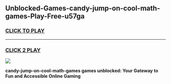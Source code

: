 
## Unblocked-Games-candy-jump-on-cool-math-games-Play-Free-u57ga
<h3>
<a href="https://premium76.site?title=candy-jump-on-cool-math-games&ref=23A">CLICK TO PLAY</a></h3>
<hr>

<h3>
<a href="https://premium76.site?title=candy-jump-on-cool-math-games&ref=23A">CLICK 2 PLAY</a>
  
</h3>

<a href="https://premium76.site?title=candy-jump-on-cool-math-games&ref=23A"><img src="https://clearcache.store/games.png"></a>


**candy-jump-on-cool-math-games games unblocked: Your Gateway to Fun and Accessible Online Gaming**
